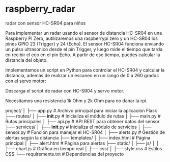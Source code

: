 # raspberry_radar
radar con sensor HC-SR04 para niños 

Para implementar un radar usando el sensor de distancia HC-SR04 en una Raspberry Pi Zero, 
autilizaremos una raspberrypi zero y un HC-SR04 los pines GPIO 23 (Trigger) y 24 (Echo).
El sensor HC-SR04 funciona enviando un pulso ultrasónico desde el pin Trigger, y luego mide el tiempo que tarda en recibir el eco en el pin Echo. A partir de ese tiempo, puedes calcular la distancia del objeto.

Implementamos un script en Python para controlar el HC-SR04 y calcular la distancia, además de realizar un escaneo en un rango de 0 a 260 grados con el servo motor:

Descarga el script de radar con HC-SR04 y servo motor.

Necesitamos una resistencia 1k Ohm y 2k Ohm para no danar la rpi. 

project/
│
├── app.py                  # Archivo principal para iniciar la aplicación Flask
├── routes/
│   ├── __init__.py         # Inicializa el módulo de rutas
│   ├── main.py             # Rutas principales
│   ├── api.py              # API REST para obtener datos del sensor
├── services/
│   ├── __init__.py         # Inicializa el módulo de servicios
│   ├── sensor.py           # Función para manejar el HC-SR04
│   ├── alerts.py           # Gestión de alertas según la distancia
├── templates/
│   ├── index.html          # Página principal
│   ├── alert.html          # Página para alertas
├── static/
│   ├── js/
│   │   ├── chart.js        # Gráfica en tiempo real
│   ├── css/
│       ├── style.css       # Estilos CSS
└── requirements.txt        # Dependencias del proyecto
